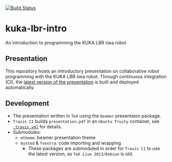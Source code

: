 [![Build Status](https://travis-ci.com/nnadeau/kuka-lbr-intro.svg?token=FN9pU87Hzpg8Cn89F6sm&branch=master)](https://travis-ci.com/nnadeau/kuka-lbr-intro)

# kuka-lbr-intro
An introduction to programming the KUKA LBR iiwa robot 

## Presentation
This repository hosts an introductory presentation on collaborative robot programming with the KUKA LBR iiwa robot. Through continuous integration (CI), the [latest version of the presentation](https://github.com/nnadeau/kuka-lbr-intro/releases/latest) is built and deployed automatically.

## Development
- The presentation written in `TeX` using the `beamer` presentaion package.
- `Travis CI` builds `presentation.pdf` in an `Ubuntu Trusty` container, see [`.travis.yml`](.travis.yml) for details.
- Submodules:
  - `mtheme`: beamer presentation theme
  - `minted` & `fvextra`: code importing and wrapping
    - These packages are submoduled in order for `Travis CI` to use the latest version, as `TeX Live 2013/Debian` is old.
